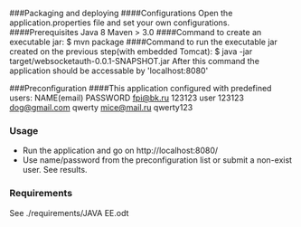 ###Packaging and deploying
####Configurations
Open the application.properties file and set your own configurations.
####Prerequisites
Java 8
Maven > 3.0
####Command to create an executable jar:
$ mvn package
####Command to run the executable jar created on the previous step(with embedded Tomcat):
$ java -jar target/websocketauth-0.0.1-SNAPSHOT.jar
After this command the application should be accessable by 'localhost:8080'

###Preconfiguration
####This application configured with predefined users:
	NAME(email)		PASSWORD
	fpi@bk.ru		123123
	user			123123
	dog@gmail.com	qwerty
	mice@mail.ru	qwerty123

### Usage
- Run the application and go on http://localhost:8080/
- Use name/password from the preconfiguration list or submit a non-exist user. See results.
### Requirements
See ./requirements/JAVA EE.odt